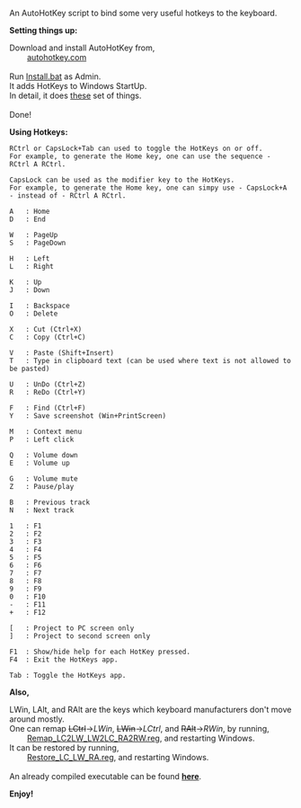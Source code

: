 An AutoHotKey script to bind some very useful hotkeys to the keyboard.

**Setting things up:**

Download and install AutoHotKey from,
<br/>
&nbsp;&nbsp;&nbsp;&nbsp;&nbsp;&nbsp;&nbsp;&nbsp;[autohotkey.com](https://www.autohotkey.com)
<br/>
<br/>
Run [Install.bat](Install.bat) as Admin.
<br/>
It adds HotKeys to Windows StartUp.
<br/>
In detail, it does [these](Steps.txt) set of things.
<br/>
<br/>
Done!

**Using Hotkeys:**

```
RCtrl or CapsLock+Tab can used to toggle the HotKeys on or off.
For example, to generate the Home key, one can use the sequence - RCtrl A RCtrl.

CapsLock can be used as the modifier key to the HotKeys.
For example, to generate the Home key, one can simpy use - CapsLock+A - instead of - RCtrl A RCtrl.

A   : Home
D   : End

W   : PageUp
S   : PageDown

H   : Left
L   : Right

K   : Up
J   : Down

I   : Backspace
O   : Delete

X   : Cut (Ctrl+X)
C   : Copy (Ctrl+C)

V   : Paste (Shift+Insert)
T   : Type in clipboard text (can be used where text is not allowed to be pasted)

U   : UnDo (Ctrl+Z)
R   : ReDo (Ctrl+Y)

F   : Find (Ctrl+F)
Y   : Save screenshot (Win+PrintScreen)

M   : Context menu
P   : Left click

Q   : Volume down
E   : Volume up

G   : Volume mute
Z   : Pause/play

B   : Previous track
N   : Next track

1   : F1
2   : F2
3   : F3
4   : F4
5   : F5
6   : F6
7   : F7
8   : F8
9   : F9
0   : F10
-   : F11
+   : F12

[   : Project to PC screen only
]   : Project to second screen only

F1  : Show/hide help for each HotKey pressed.
F4  : Exit the HotKeys app.

Tab : Toggle the HotKeys app.
```

**Also,**

LWin, LAlt, and RAlt are the keys which keyboard manufacturers don't move around mostly.
<br/>
One can remap ~~LCtrl~~->_LWin_, ~~LWin~~->_LCtrl_, and ~~RAlt~~->_RWin_, by running,
<br/>
&nbsp;&nbsp;&nbsp;&nbsp;&nbsp;&nbsp;&nbsp;&nbsp;[Remap_LC2LW_LW2LC_RA2RW.reg](Remap_LC2LW_LW2LC_RA2RW.reg), and restarting Windows.
<br/>
It can be restored by running,
<br/>
&nbsp;&nbsp;&nbsp;&nbsp;&nbsp;&nbsp;&nbsp;&nbsp;[Restore_LC_LW_RA.reg](Restore_LC_LW_RA.reg), and restarting Windows.
<br/>
<br/>
An already compiled executable can be found **[here](https://drive.google.com/open?id=1l-_ly_VcWkBHzeugyiI1za9_tW2-sLh9)**.

**Enjoy!**

